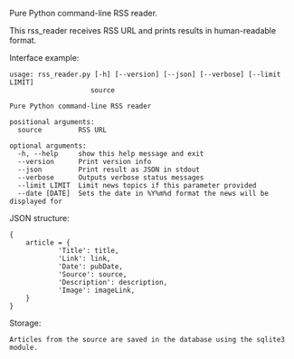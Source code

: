 Pure Python command-line RSS reader.

This rss_reader receives RSS URL and prints results in human-readable format.


Interface example: 

    usage: rss_reader.py [-h] [--version] [--json] [--verbose] [--limit LIMIT] 
                        source
    
    Pure Python command-line RSS reader
    
    positional arguments:
      source         RSS URL
    
    optional arguments:
      -h, --help     show this help message and exit
      --version      Print version info
      --json         Print result as JSON in stdout
      --verbose      Outputs verbose status messages
      --limit LIMIT  Limit news topics if this parameter provided
      --date [DATE]  Sets the date in %Y%m%d format the news will be displayed for


JSON structure:

    {
        article = {
                'Title': title,
                'Link': link,
                'Date': pubDate,
                'Source': source,
                'Description': description,
                'Image': imageLink,
        }
    }
    
Storage:

    Articles from the source are saved in the database using the sqlite3 module.